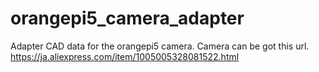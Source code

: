 # orangepi5_camera_adapter
Adapter CAD data for the orangepi5 camera. Camera can be got this url. https://ja.aliexpress.com/item/1005005328081522.html
